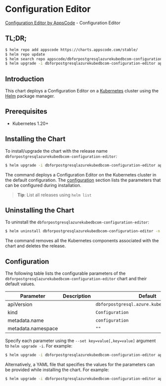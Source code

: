 # Configuration Editor

[Configuration Editor by AppsCode](https://appscode.com) - Configuration Editor

## TL;DR;

```bash
$ helm repo add appscode https://charts.appscode.com/stable/
$ helm repo update
$ helm search repo appscode/dbforpostgresqlazurekubedbcom-configuration-editor --version=v0.21.0
$ helm upgrade -i dbforpostgresqlazurekubedbcom-configuration-editor appscode/dbforpostgresqlazurekubedbcom-configuration-editor -n default --create-namespace --version=v0.21.0
```

## Introduction

This chart deploys a Configuration Editor on a [Kubernetes](http://kubernetes.io) cluster using the [Helm](https://helm.sh) package manager.

## Prerequisites

- Kubernetes 1.20+

## Installing the Chart

To install/upgrade the chart with the release name `dbforpostgresqlazurekubedbcom-configuration-editor`:

```bash
$ helm upgrade -i dbforpostgresqlazurekubedbcom-configuration-editor appscode/dbforpostgresqlazurekubedbcom-configuration-editor -n default --create-namespace --version=v0.21.0
```

The command deploys a Configuration Editor on the Kubernetes cluster in the default configuration. The [configuration](#configuration) section lists the parameters that can be configured during installation.

> **Tip**: List all releases using `helm list`

## Uninstalling the Chart

To uninstall the `dbforpostgresqlazurekubedbcom-configuration-editor`:

```bash
$ helm uninstall dbforpostgresqlazurekubedbcom-configuration-editor -n default
```

The command removes all the Kubernetes components associated with the chart and deletes the release.

## Configuration

The following table lists the configurable parameters of the `dbforpostgresqlazurekubedbcom-configuration-editor` chart and their default values.

|     Parameter      | Description |                        Default                         |
|--------------------|-------------|--------------------------------------------------------|
| apiVersion         |             | <code>dbforpostgresql.azure.kubedb.com/v1alpha1</code> |
| kind               |             | <code>Configuration</code>                             |
| metadata.name      |             | <code>configuration</code>                             |
| metadata.namespace |             | <code>""</code>                                        |


Specify each parameter using the `--set key=value[,key=value]` argument to `helm upgrade -i`. For example:

```bash
$ helm upgrade -i dbforpostgresqlazurekubedbcom-configuration-editor appscode/dbforpostgresqlazurekubedbcom-configuration-editor -n default --create-namespace --version=v0.21.0 --set apiVersion=dbforpostgresql.azure.kubedb.com/v1alpha1
```

Alternatively, a YAML file that specifies the values for the parameters can be provided while
installing the chart. For example:

```bash
$ helm upgrade -i dbforpostgresqlazurekubedbcom-configuration-editor appscode/dbforpostgresqlazurekubedbcom-configuration-editor -n default --create-namespace --version=v0.21.0 --values values.yaml
```
